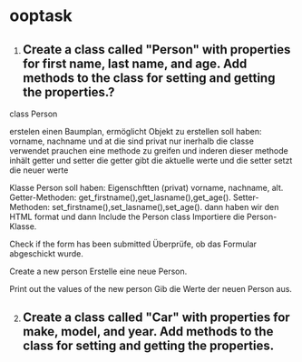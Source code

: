 # ooptask

1. ## Create a class called "Person" with properties for first name, last name, and age. Add methods to the class for setting and getting the properties.?

class Person

erstelen einen Baumplan, ermöglicht Objekt zu erstellen 
soll haben: vorname, nachname und at die sind privat nur inerhalb die classe verwendet 
prauchen eine methode zu greifen und inderen dieser methode inhält getter und setter 
die getter gibt die aktuelle werte und die setter setzt die neuer werte

Klasse Person soll haben:
Eigenschftten (privat) vorname, nachname, alt.
Getter-Methoden: get_firstname(),get_lasname(),get_age().
Setter-Methoden: set_firstname(),set_lasname(),set_age().
dann haben wir den HTML format 
und dann 
Include the Person class
Importiere die Person-Klasse.

Check if the form has been submitted
Überprüfe, ob das Formular abgeschickt wurde.

Create a new person
Erstelle eine neue Person.

Print out the values of the new person
Gib die Werte der neuen Person aus.


2. ## Create a class called "Car" with properties for make, model, and year. Add methods to the class for setting and getting the properties.